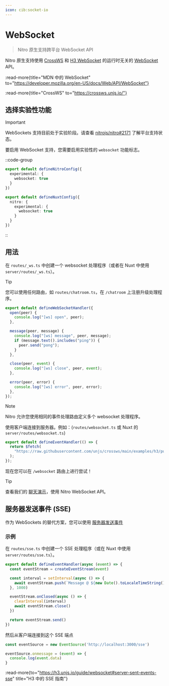```yaml
---
icon: cib:socket-io
---
```


# WebSocket

> Nitro 原生支持跨平台 WebSocket API

Nitro 原生支持使用 [CrossWS](https://crossws.unjs.io/) 和 [H3 WebSocket](https://h3.unjs.io/guide/websocket) 的运行时无关的 [WebSocket](https://developer.mozilla.org/en-US/docs/Web/API/WebSocket) API。

:read-more{title="MDN 中的 WebSocket" to="https://developer.mozilla.org/en-US/docs/Web/API/WebSocket"}

:read-more{title="CrossWS" to="https://crossws.unjs.io/"}

## 选择实验性功能

> [!IMPORTANT]
> WebSockets 支持目前处于实验阶段。请查看 [nitrojs/nitro#2171](https://github.com/nitrojs/nitro/issues/2171) 了解平台支持状态。

要启用 WebSocket 支持，您需要启用实验性的 `websocket` 功能标志。

::code-group
```ts [nitro.config.ts]
export default defineNitroConfig({
  experimental: {
    websocket: true
  }
})
```

```ts [nuxt.config.ts]
export default defineNuxtConfig({
  nitro: {
    experimental: {
      websocket: true
    }
  }
})
```
::

## 用法

在 `routes/_ws.ts` 中创建一个 websocket 处理程序（或者在 Nuxt 中使用 `server/routes/_ws.ts`）。

> [!TIP]
> 您可以使用任何路由，如 `routes/chatroom.ts`，在 `/chatroom` 上注册升级处理程序。

<!-- automd:file code src="../../examples/websocket/routes/_ws.ts" -->

```ts [_ws.ts]
export default defineWebSocketHandler({
  open(peer) {
    console.log("[ws] open", peer);
  },

  message(peer, message) {
    console.log("[ws] message", peer, message);
    if (message.text().includes("ping")) {
      peer.send("pong");
    }
  },

  close(peer, event) {
    console.log("[ws] close", peer, event);
  },

  error(peer, error) {
    console.log("[ws] error", peer, error);
  },
});

```

<!-- /automd -->

> [!NOTE]
> Nitro 允许您使用相同的事件处理路由定义多个 websocket 处理程序。

使用客户端连接到服务器。例如：(`routes/websocket.ts` 或 Nuxt 的 `server/routes/websocket.ts`)

<!-- automd:file code src="../../examples/websocket/routes/index.ts" -->

```ts [index.ts]
export default defineEventHandler(() => {
  return $fetch(
    "https://raw.githubusercontent.com/unjs/crossws/main/examples/h3/public/index.html"
  );
});

```

<!-- /automd -->

现在您可以在 `/websocket` 路由上进行尝试！

> [!TIP]
> 查看我们的 [聊天演示](https://nuxt-chat.pi0.io/)，使用 Nitro WebSocket API。

## 服务器发送事件 (SSE)

作为 WebSockets 的替代方案，您可以使用 [服务器发送事件](https://developer.mozilla.org/en-US/docs/Web/API/Server-sent_events)

### 示例

在 `routes/sse.ts` 中创建一个 SSE 处理程序（或在 Nuxt 中使用 `server/routes/sse.ts`）。

```ts [sse.ts]
export default defineEventHandler(async (event) => {
  const eventStream = createEventStream(event)

  const interval = setInterval(async () => {
    await eventStream.push(`Message @ ${new Date().toLocaleTimeString()}`)
  }, 1000)

  eventStream.onClosed(async () => {
    clearInterval(interval)
    await eventStream.close()
  })

  return eventStream.send()
})
```

然后从客户端连接到这个 SSE 端点

```ts
const eventSource = new EventSource('http://localhost:3000/sse')

eventSource.onmessage = (event) => {
  console.log(event.data)
}
```

:read-more{to="https://h3.unjs.io/guide/websocket#server-sent-events-sse" title="H3 中的 SSE 指南"}
